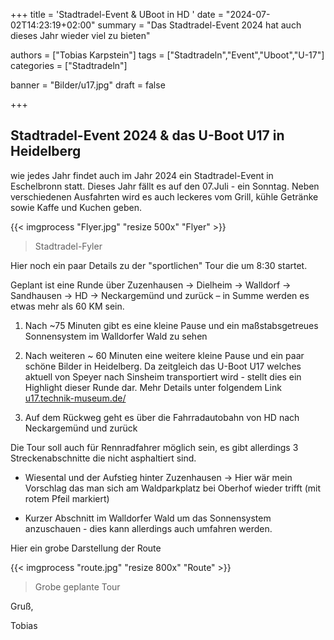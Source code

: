 +++
title = 'Stadtradel-Event & UBoot in HD '
date = "2024-07-02T14:23:19+02:00"
summary = "Das Stadtradel-Event 2024 hat auch dieses Jahr wieder viel zu bieten"

authors = ["Tobias Karpstein"]
tags = ["Stadtradeln","Event","Uboot","U-17"]
categories = ["Stadtradeln"]

banner = "Bilder/u17.jpg"
draft = false

+++
## Stadtradel-Event 2024 & das U-Boot U17 in Heidelberg

wie jedes Jahr findet auch im Jahr 2024 ein Stadtradel-Event in Eschelbronn statt. Dieses Jahr fällt es auf den 07.Juli - ein Sonntag. Neben verschiedenen Ausfahrten wird es auch leckeres vom Grill, kühle Getränke sowie Kaffe und Kuchen geben.

{{< imgprocess "Flyer.jpg" "resize 500x" "Flyer" >}}
> Stadtradel-Fyler

Hier noch ein paar Details zu der "sportlichen" Tour die um 8:30 startet.

Geplant ist eine Runde über Zuzenhausen -> Dielheim -> Walldorf -> Sandhausen -> HD -> Neckargemünd und zurück – in Summe werden es etwas mehr als 60 KM sein.

1. Nach ~75 Minuten gibt es eine kleine Pause und ein maßstabsgetreues Sonnensystem im Walldorfer Wald zu sehen

2. Nach weiteren ~ 60 Minuten eine weitere kleine Pause und ein paar schöne Bilder in Heidelberg. Da zeitgleich das U-Boot U17 welches aktuell von Speyer nach Sinsheim transportiert wird - stellt dies ein Highlight dieser Runde dar. Mehr Details unter folgendem Link [u17.technik-museum.de/](https://u17.technik-museum.de/)

3. Auf dem Rückweg geht es über die Fahrradautobahn von HD nach Neckargemünd und zurück

Die Tour soll auch für Rennradfahrer möglich sein, es gibt allerdings 3 Streckenabschnitte die nicht asphaltiert sind.

- Wiesental und der Aufstieg hinter Zuzenhausen &rarr; Hier wär mein Vorschlag das man sich am Waldparkplatz bei Oberhof wieder trifft (mit rotem Pfeil markiert)

- Kurzer Abschnitt im Walldorfer Wald um das Sonnensystem anzuschauen - dies kann allerdings auch umfahren werden.

Hier ein grobe Darstellung der Route

{{< imgprocess "route.jpg" "resize 800x" "Route" >}}
> Grobe geplante Tour

Gruß,

Tobias
